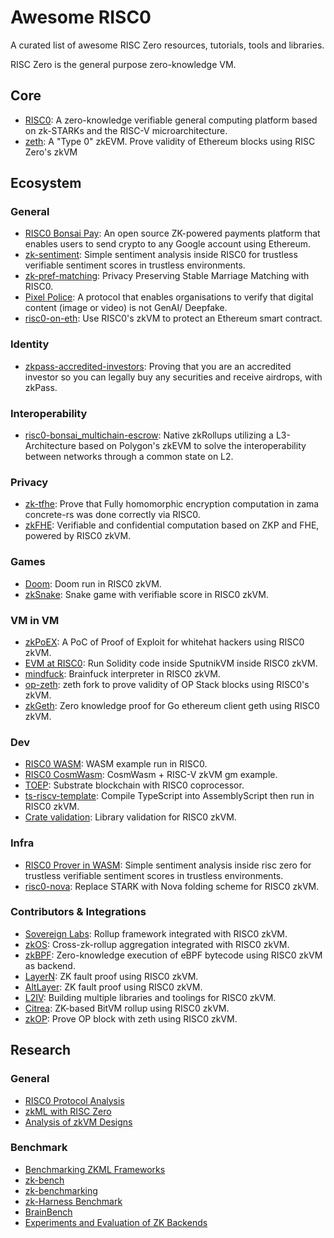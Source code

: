# Awesome RISC0

A curated list of awesome RISC Zero resources, tutorials, tools and libraries.

RISC Zero is the general purpose zero-knowledge VM.

## Core

- [RISC0](https://github.com/risc0/risc0): A zero-knowledge verifiable general computing platform based on zk-STARKs and the RISC-V microarchitecture.
- [zeth](https://github.com/risc0/zeth): A "Type 0" zkEVM. Prove validity of Ethereum blocks using RISC Zero's zkVM

## Ecosystem

### General

- [RISC0 Bonsai Pay](https://twitter.com/RiscZero/status/1722947341152604306): An open source ZK-powered payments platform that enables users to send crypto to any Google account using Ethereum.
- [zk-sentiment](https://github.com/rsproule/zk-sentiment): Simple sentiment analysis inside RISC0 for trustless verifiable sentiment scores in trustless environments.
- [zk-pref-matching](https://github.com/rsproule/zk-pref-matching): Privacy Preserving Stable Marriage Matching with RISC0.
- [Pixel Police](https://devfolio.co/projects/pixel-police-a4c5): A protocol that enables organisations to verify that digital content (image or video) is not GenAI/ Deepfake.
- [risc0-on-eth](https://github.com/intoverflow/risc0-on-eth): Use RISC0's zkVM to protect an Ethereum smart contract.

### Identity

- [zkpass-accredited-investors](https://github.com/l2iterative/zkpass-accredited-investors): Proving that you are an accredited investor so you can legally buy any securities and receive airdrops, with zkPass.

### Interoperability

- [risc0-bonsai_multichain-escrow](https://github.com/wsdt/risc0-bonsai_multichain-escrow): Native zkRollups utilizing a L3-Architecture based on Polygon's zkEVM to solve the interoperability between networks through a common state on L2.

### Privacy

- [zk-tfhe](https://github.com/rsproule/zk-tfhe): Prove that Fully homomorphic encryption computation in zama concrete-rs was done correctly via RISC0.
- [zkFHE](https://github.com/emilianobonassi/zkFHE): Verifiable and confidential computation based on ZKP and FHE, powered by RISC0 zkVM.

### Games

- [Doom](https://www.risczero.com/news/when-the-doom-music-kicks-in): Doom run in RISC0 zkVM.
- [zkSnake](https://github.com/0xAndoroid/zkSnake): Snake game with verifiable score in RISC0 zkVM.

### VM in VM

- [zkPoEX](https://github.com/zkoranges/zkPoEX): A PoC of Proof of Exploit for whitehat hackers using RISC0 zkVM.
- [EVM at RISC0](https://github.com/odradev/evm-at-risc0): Run Solidity code inside SputnikVM inside RISC0 zkVM.
- [mindfuck](https://github.com/hananbeer/mindfuck): Brainfuck interpreter in RISC0 zkVM.
- [op-zeth](https://github.com/anton-rs/op-zeth/tree/refcell/op-zeth): zeth fork to prove validity of OP Stack blocks using RISC0's zkVM.
- [zkGeth](https://github.com/hero78119/zkGeth): Zero knowledge proof for Go ethereum client geth using RISC0 zkVM.

### Dev

- [RISC0 WASM](https://github.com/risc0/risc0/tree/main/examples/wasm): WASM example run in RISC0.
- [RISC0 CosmWasm](https://github.com/bmorphism/risc0-cosmwasm-example): CosmWasm + RISC-V zkVM gm example.
- [TOEP](https://github.com/justinfrevert/Project-TOEP): Substrate blockchain with RISC0 coprocessor.
- [ts-riscv-template](https://twitter.com/NitanshuL/status/1739316061504508371): Compile TypeScript into AssemblyScript then run in RISC0 zkVM.
- [Crate validation](https://risc0.github.io/ghpages/dev/crate-validation/index.html): Library validation for RISC0 zkVM.

### Infra

- [RISC0 Prover in WASM](https://twitter.com/stskeeps/status/1659798273236824064): Simple sentiment analysis inside risc zero for trustless verifiable sentiment scores in trustless environments.
- [risc0-nova](https://github.com/hero78119/risc0-nova): Replace STARK with Nova folding scheme for RISC0 zkVM.

### Contributors & Integrations

- [Sovereign Labs](https://github.com/Sovereign-Labs): Rollup framework integrated with RISC0 zkVM.
- [zkOS](https://github.com/starkoracles/zkos): Cross-zk-rollup aggregation integrated with RISC0 zkVM.
- [zkBPF](https://github.com/Eclipse-Laboratories-Inc/zk-bpf): Zero-knowledge execution of eBPF bytecode using RISC0 zkVM as backend.
- [LayerN](https://twitter.com/RiscZero/status/1660712143032041472): ZK fault proof using RISC0 zkVM.
- [AltLayer](https://www.risczero.com/news/altlayer-zkfraudproofs): ZK fault proof using RISC0 zkVM.
- [L2IV](https://github.com/l2iterative): Building multiple libraries and toolings for RISC0 zkVM.
- [Citrea](https://citrea.xyz/): ZK-based BitVM rollup using RISC0 zkVM.
- [zkOP](https://github.com/ethereum-optimism/ecosystem-contributions/issues/61#issuecomment-1944799410): Prove OP block with zeth using RISC0 zkVM.

## Research

### General

- [RISC0 Protocol Analysis](https://github.com/ingonyama-zk/papers/blob/main/risc0_protocol_analysis.pdf)
- [zkML with RISC Zero](https://www.youtube.com/watch?v=yslyWRiCFCE)
- [Analysis of zkVM Designs](https://www.youtube.com/watch?v=tWJZX-WmbeY)

### Benchmark

- [Benchmarking ZKML Frameworks](https://blog.ezkl.xyz/post/benchmarks/)
- [zk-bench](https://zkbench.dev/)
- [zk-benchmarking](https://github.com/delendum-xyz/zk-benchmarking)
- [zk-Harness Benchmark](https://www.zk-bench.org/)
- [BrainBench](https://brainbench.xyz/)
- [Experiments and Evaluation of ZK Backends](https://github.com/Pi-Squared-Network/proof-checker-public/blob/master/Performance.md)
